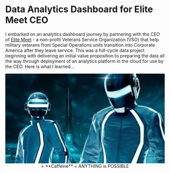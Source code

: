 # Data Analytics Dashboard for Elite Meet CEO

I embarked on an analytics dashboard journey by partnering with the CEO of [Elite Meet](www.elitemeet.us) - a non-profit Veterans Service Organization (VSO) that help military veterans from Special Operations units transition into Corporate America after they leave service.  This was a full-cycle data project beginning with delivering an initial value proposition to preparing the data all the way through deployment of an analytics platform in the cloud for use by the CEO.  Here is what I learned...  

<p align="center">
  <img align="left" src="/assets/daft-punk.jpeg" width="600" title="Daft Punk">
  + **Caffeine** = ANYTHING is POSSIBLE
</p>  

